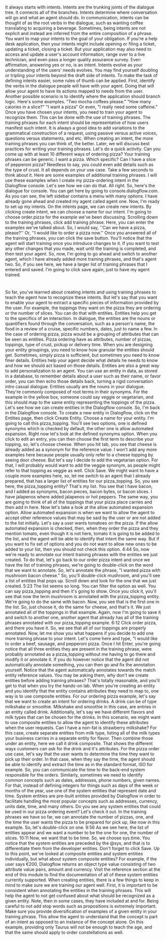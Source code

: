 It always starts with intents. Intents are the trunking joints of the dialogue tree. It connects all of the branches. Intents determine where conversation will go and what an agent should do. In communication, intents can be thought of as the root verbs in the dialogue, such as wanting coffee translating to acquiring a beverage. Sometimes, being intents are not explicit and instead are inferred from the entire composition of a phrase. You want to map your intents to the goal of your obligation. If you're a help desk application, then your intents might include opening or filing a ticket, updating a ticket, closing a ticket. But your application may also need to access and update a user's account information, range over to a live technician, and even pass a longer quality assurance survey. Even affirmation, answering yes or no, is an intent. Intents evolve as your understanding of the users' needs evolves. You may find yourself doubling or tripling your intents beyond the draft side of intents. To make the task of defining intents easier, some rules of thumb can be applied. First, identify the verbs in the dialogue people will have with your agent. Doing that will allow your agent to have its actions mapped to needs from the user. Another possible scenario is to identify where the application should branch logic. Here's some examples. "Two mocha coffees please." "How many calories in a slice?" "I want a pizza" Or even, "I really need some caffeine." Once you have chosen your intents, you need to train your agent to recognize them. This can be done with the use of training phrases. The training phrases for each intent should be representative of how users manifest such intent. It is always a good idea to add variations to the grammatical construction of a request, using passive versus active voices, questions versus statements, and etc. When creating an intent, the more training phrases you can think of, the better. Later, we will discuss best practices for writing your training phrases. Let's do a quick activity. Can you come up with at least 10 different ways of ordering pizza? Your training phrases can be generic. I want a pizza. Which specific? Can I have a slice of pepperoni pizza? Needless to say, you could even add details such as the type of crust. It all depends on your use case. Take a few seconds to think about it. Here are some examples of additional training phrases. I will use these examples when I create my pizza-ordering intent in the Dialogflow console. Let's see how we can do that. All right. So, here's the dialogue for console. You can get here by going to console.dialogflow.com. As you can see, the left sidebar contains a menu with many options. I have already gone ahead and created my agent called agent one. Now, I'm ready to set up my intents. On the intents page, we can create new intents. By clicking create intent, we can choose a name for our intent. I'm going to choose order.pizza for the example we've been discussing. Scrolling down to the training phrases, click add training phrase. Here, you can enter the examples we've talked about. So, I would say, ''Can we have a pizza, please?'' Or, ''I would like to order a pizza now.'' Once you answered all of the training phrases, you can click the save button. You'll notice that the agent will start training once you introduce changes to it. If you want to test any other changes that you made, wait until the training is completed, and then test your agent. So, now, I'm going to go ahead and switch to another agent, which I have already added more training phrases, and that's agent two. So, if you see here, we have a larger list of training phrases that I entered and saved. I'm going to click save again, just to have my agent trained.

#
So far, you've learned about creating intents and using training phrases to teach the agent how to recognize these intents. But let's say that you want to enable your agent to extract a specific pieces of information provided by the user. For example, the toppings they want on the pizza they are ordering or the number of slices. You can do that with entities. Entities help you get to the specifics of an interaction. In dialogue, the entities are the nouns or quantifiers found through the conversation, such as a person's name, the food in a review of a cruise, specific numbers, dates, just to name a few. In the case of ordering pizza, pizza would be a grouping of attributes that can be seen as entities. Pizza ordering have as attributes, number of pizzas, toppings, type of crust, pickup or delivery time. When you are designing your entity groupings, you need to know how granular the entities should get. Sometimes, simply pizza is sufficient, but sometimes you need to know finer details. Entities help your agent decide what details he needs to know and how we should act based on those details. Entities are also a great way to add personalization to an agent. You can use an entity in data, as stored in a database, to remember details about a user such as their name, or favor order, you can then echo those details back, turning a rigid conversation intro casual dialogue. Entities usually are the nouns in your dialogue. They're commonly composed of root terms in their synonyms. For the example in the yellow box, someone could say veggie or vegetarian, and this should map to the same entity representing the toppings of the pizza. Let's see how we can create entities in the Dialogflow console. So, I'm back in the Dialogflow console. To create a new entity in Dialogflow, click on the Entities page, then click Create Entity. Choose a name for your entity. I'm going to call this pizza_topping. You'll see two options, one is defined synonyms which is checked by default, the other one is allow automated expansion. Right now let's look at the defined synonyms option. When you click to edit an entry, you can then choose the first term to describe your topping, so, let's choose cheese. When you hit tab, you see that cheese is already added as a synonym for the reference value. I won't add any more examples here because people usually only refer to a cheese topping by seeing door cheese. But let's say I decide to add the vegetarian option. For that, I will probably would want to add the veggie synonym, as people might refer to that topping as veggie as well. Click Save. We might want to have a couple more examples here, so, let me switch to an agent that I already prepared, that has a larger list of entities for our pizza_topping. So, you see here, the pizza_topping entity? That's my list. You see that I have bacon, and I added as synonyms, bacon pieces, bacon bytes, or bacon slices. I have jalapenos where added jalapenos or hot peppers. The same way, you are going to think of all of the toppings that your pizza place carries and then add in here. Now let's take a look at the allow automated expansion option. Allow automated expansion is when we want to allow the agent to accept other reference values that may be said by the user or are not added to the list initially. Let's say a user wants tomatoes on the pizza. If the allow automated expansion is checked, then, when they order the pizza and they mention tomato, even though it is not here, tomato it is going to be added to the list, and the agent will be able to identify that intent the same way. But if you want to fix set of options and you do not want to allow new ones to be added to your list, then you should not check this option.
4:44
So, now we're ready to annotate our intent training phrases with the entities we just created. To do that, let's go back to our order pizza intent and once we have the list of training phrases, we're going to double-click on the word that we want to annotate. So, let's annotate the phrase, "I wanted pizza with mushroom bacon cheese." So, you'll double-click mushroom, and you'll see a list of entities that pops up. Scroll down and look for the one that we just created.
5:23
The list seems so long. You can filter the option as well. You can say pizza_topping and then it's going to show. Once you click it, you'll see that now the term mushroom is annotated with the pizza_topping entity. We're going to do the same with bacon. Now, you see that is the first one in the list. So, just choose it, do the same for cheese, and that's it. We just annotated all of the toppings in that example. Again, now I'm going to save it and switch to another one, another agent that already has all of the training phrases annotated with our pizza_topping example.
6:12
Click order pizza, and there you have it. So, we see that all of our toppings are properly annotated. Now, let me show you what happens if you decide to add one more training phrase to your intent. Let's come here and type, "I would like to order a beef, sausage, and pepperoni pizza. Once I hit Enter, you're going notice that all three entities they are present in the training phrase, were probably annotated as a pizza_topping without me having to go there and modify it or annotate it. If you do however notice that the agent did not automatically annotate something, you can then go and fix the annotation yourself. Notice that the agent automatically annotates towards the match entity reference values. You may be asking them, why don't we create entities before adding training phrases? That's totally reasonable, and you'll get to that when you try the hands-on lab. When you're creating an entity and you identify that the entity contains attributes they need to map to, one way is to use composite entities. For our ordering pizza example, let's say that we want to create an intent for ordering drinks. A drink can be of type milkshake or smoothie. Milkshake and smoothie in this case, are entries in an entity called drink. Additionally, let's say we have different flavors and milk types that can be chosen for the drinks. In this scenario, we might want to use composite entities to allow the agent to identify these attributes when the user requests. Can I have a non-fat is strawberry milkshake? For this case, create separate entities from milk type, listing all of the milk types your business carries in a separate entity for flavor. Then combine those under an entity, here we call it drink composite. That shows the different ways customers can ask for the drink and it's attributes. For the pizza order use case, let's say that the user wants to determine the time they want to pick up their order. In that case, when they say the time, the agent should be able to identify and extract the time as in the standard format, ISO for example. So, you can communicate the time to the back-end system responsible for the orders. Similarly, sometimes we need to identify common concepts such as dates, addresses, phone numbers, given names. For that, instead of defining integers for things such as days of the week or months of the year, use one of the system entities that represent date and time. System entities are pre-built entities provided by Dialogflow in order to facilitate handling the most popular concepts such as addresses, currency, units date, time, and many others. Do you see any system entities that could be used in our pizza ordering event? Let's check it out. In the training phrases we have so far, we can annotate the number of pizzas, one, and the time the user wants the pizza to be prepared for pick up, like now in this example. So, let's double-click on one.
9:56
As we see here, the list of entities appear and we want a number to be the one for one, the number of slices.
10:11
Now, we want that to be time. So, we choose sys.time. You notice that the system entities are preceded by the @sys, and that is to differentiate them from the developer entities. Don't forget to click Save. Up to this point, we've looked at composite entities and system entities individually, but what about system composite entities? For example, if the user says €200, Dialogflow returns an object type value consisting of two attribute value pairs, amount and currency. Visit the reference section at the end of this module to find the documentation of all of these system entities currently supported. When creating entities, there is a few things to keep in mind to make sure we are training our agent well. First, it is important to be consistent when annotating the entities in the training phrases. This will help the agent to not get confused about what should be recognized as a given entity. Note, then in some cases, they have included at and for. Being careful to not add stop words such as propositions is extremely important. Make sure you provide diversification of examples of a given entity in your training phrase. This allow the agent to understand that the concept is part of an intent as opposed to an instance of the concept alone. On this example, providing only Taurus will not be enough to teach the age, and that the same should apply to order constellations as well.
